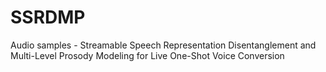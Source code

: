 # SSRDMP
Audio samples - Streamable Speech Representation Disentanglement and Multi-Level Prosody
Modeling for Live One-Shot Voice Conversion
